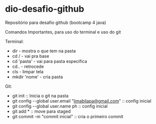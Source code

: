 # dio-desafio-github
Repositório para desafio github (bootcamp 4 java)


Comandos Importantes, para uso do terminal e uso do git

Terminal:
 - dir - mostra o que tem na pasta
 - cd / - vai pra base
 - cd 'pasta' - vai para pasta especifica
 - cd.. - retrocede
 - cls - limpar tela
 - mkdir 'nome' - cria pasta

Git:
 - git init :: Inicia o git na pasta
 - git config --global user.email "limabjlapa@gmail.com" :: config inicial
 - git config --global user.name ph :: config inicial
 - git add * :: move para staged
 - git commit -m "commit inicial" :: cria o primeiro commit
